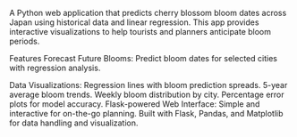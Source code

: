 A Python web application that predicts cherry blossom bloom dates across Japan using historical data and linear regression. 
This app provides interactive visualizations to help tourists and planners anticipate bloom periods.

Features
Forecast Future Blooms: 
Predict bloom dates for selected cities with regression analysis.

Data Visualizations:
Regression lines with bloom prediction spreads.
5-year average bloom trends.
Weekly bloom distribution by city.
Percentage error plots for model accuracy.
Flask-powered Web Interface: Simple and interactive for on-the-go planning.
Built with Flask, Pandas, and Matplotlib for data handling and visualization.
